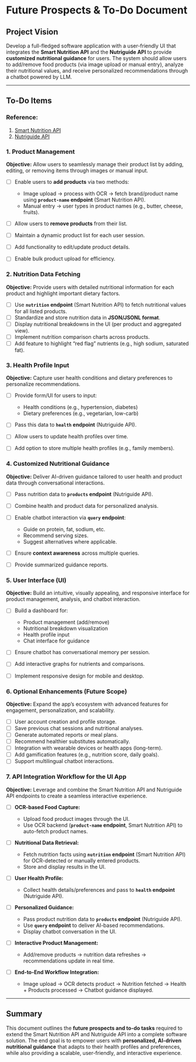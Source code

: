 # Future Prospects & To-Do Document

## Project Vision

Develop a full-fledged software application with a user-friendly UI that integrates the **Smart Nutrition API** and the **Nutriguide API** to provide **customized nutritional guidance** for users. The system should allow users to add/remove food products (via image upload or manual entry), analyze their nutritional values, and receive personalized recommendations through a chatbot powered by LLM.

---

## To-Do Items

### Reference:
1. [Smart Nutrition API](https://techtrail.tuhindutta.com/testing-smart-nutrition-api)
2. [Nutriguide API](https://techtrail.tuhindutta.com/testing-the-nutriguide-api)

### 1. Product Management

**Objective:** Allow users to seamlessly manage their product list by adding, editing, or removing items through images or manual input.

* [ ] Enable users to **add products** via two methods:

  * Image upload → process with OCR → fetch brand/product name using **`product-name` endpoint** (Smart Nutrition API).
  * Manual entry → user types in product names (e.g., butter, cheese, fruits).
* [ ] Allow users to **remove products** from their list.
* [ ] Maintain a dynamic product list for each user session.
* [ ] Add functionality to edit/update product details.
* [ ] Enable bulk product upload for efficiency.

### 2. Nutrition Data Fetching

**Objective:** Provide users with detailed nutritional information for each product and highlight important dietary factors.

* [ ] Use **`nutrition` endpoint** (Smart Nutrition API) to fetch nutritional values for all listed products.
* [ ] Standardize and store nutrition data in **JSON/JSONL format**.
* [ ] Display nutritional breakdowns in the UI (per product and aggregated view).
* [ ] Implement nutrition comparison charts across products.
* [ ] Add feature to highlight “red flag” nutrients (e.g., high sodium, saturated fat).

### 3. Health Profile Input

**Objective:** Capture user health conditions and dietary preferences to personalize recommendations.

* [ ] Provide form/UI for users to input:

  * Health conditions (e.g., hypertension, diabetes)
  * Dietary preferences (e.g., vegetarian, low-carb)
* [ ] Pass this data to **`health` endpoint** (Nutriguide API).
* [ ] Allow users to update health profiles over time.
* [ ] Add option to store multiple health profiles (e.g., family members).

### 4. Customized Nutritional Guidance

**Objective:** Deliver AI-driven guidance tailored to user health and product data through conversational interactions.

* [ ] Pass nutrition data to **`products` endpoint** (Nutriguide API).
* [ ] Combine health and product data for personalized analysis.
* [ ] Enable chatbot interaction via **`query` endpoint**:

  * Guide on protein, fat, sodium, etc.
  * Recommend serving sizes.
  * Suggest alternatives where applicable.
* [ ] Ensure **context awareness** across multiple queries.
* [ ] Provide summarized guidance reports.

### 5. User Interface (UI)

**Objective:** Build an intuitive, visually appealing, and responsive interface for product management, analysis, and chatbot interaction.

* [ ] Build a dashboard for:

  * Product management (add/remove)
  * Nutritional breakdown visualization
  * Health profile input
  * Chat interface for guidance
* [ ] Ensure chatbot has conversational memory per session.
* [ ] Add interactive graphs for nutrients and comparisons.
* [ ] Implement responsive design for mobile and desktop.

### 6. Optional Enhancements (Future Scope)

**Objective:** Expand the app’s ecosystem with advanced features for engagement, personalization, and scalability.

* [ ] User account creation and profile storage.
* [ ] Save previous chat sessions and nutritional analyses.
* [ ] Generate automated reports or meal plans.
* [ ] Recommend healthier substitutes automatically.
* [ ] Integration with wearable devices or health apps (long-term).
* [ ] Add gamification features (e.g., nutrition score, daily goals).
* [ ] Support multilingual chatbot interactions.

### 7. API Integration Workflow for the UI App

**Objective:** Leverage and combine the Smart Nutrition API and Nutriguide API endpoints to create a seamless interactive experience.

* [ ] **OCR-based Food Capture:**

  * Upload food product images through the UI.
  * Use OCR backend (**`product-name` endpoint**, Smart Nutrition API) to auto-fetch product names.
* [ ] **Nutritional Data Retrieval:**

  * Fetch nutrition facts using **`nutrition` endpoint** (Smart Nutrition API) for OCR-detected or manually entered products.
  * Store and display results in the UI.
* [ ] **User Health Profile:**

  * Collect health details/preferences and pass to **`health` endpoint** (Nutriguide API).
* [ ] **Personalized Guidance:**

  * Pass product nutrition data to **`products` endpoint** (Nutriguide API).
  * Use **`query` endpoint** to deliver AI-based recommendations.
  * Display chatbot conversation in the UI.
* [ ] **Interactive Product Management:**

  * Add/remove products → nutrition data refreshes → recommendations update in real time.
* [ ] **End-to-End Workflow Integration:**

  * Image upload → OCR detects product → Nutrition fetched → Health + Products processed → Chatbot guidance displayed.

---

## Summary

This document outlines the **future prospects and to-do tasks** required to extend the Smart Nutrition API and Nutriguide API into a complete software solution. The end goal is to empower users with **personalized, AI-driven nutritional guidance** that adapts to their health profiles and preferences, while also providing a scalable, user-friendly, and interactive experience.
